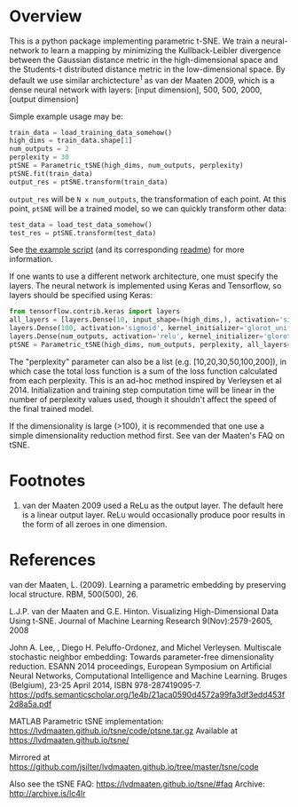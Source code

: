 # Overview
This is a python package implementing parametric t-SNE. We train a neural-network to learn a mapping by minimizing the Kullback-Leibler divergence between the Gaussian distance metric in the high-dimensional space and the Students-t distributed distance metric in the low-dimensional space. By default we use similar archictecture<sup>1</sup> as van der Maaten 2009, which is a dense neural network with layers:
[input dimension], 500, 500, 2000, [output dimension]

Simple example usage may be:

```python
train_data = load_training_data_somehow()
high_dims = train_data.shape[1]
num_outputs = 2
perplexity = 30
ptSNE = Parametric_tSNE(high_dims, num_outputs, perplexity)
ptSNE.fit(train_data)
output_res = ptSNE.transform(train_data)
```

`output_res` will be `N x num_outputs`, the transformation of each point.
At this point, `ptSNE` will be a trained model, so we can quickly transform other data:

```python
test_data = load_test_data_somehow()
test_res = ptSNE.transform(test_data)
```

See [the example script](./example/example_viz_parametric_tSNE.py) (and its corresponding [readme](./example/README.md)) for more information.

If one wants to use a different network architecture, one must specify the layers.
The neural network is implemented using Keras and Tensorflow, so layers should be specified using Keras:

```python
from tensorflow.contrib.keras import layers
all_layers = [layers.Dense(10, input_shape=(high_dims,), activation='sigmoid', kernel_initializer='glorot_uniform'),
layers.Dense(100, activation='sigmoid', kernel_initializer='glorot_uniform'),
layers.Dense(num_outputs, activation='relu', kernel_initializer='glorot_uniform')]
ptSNE = Parametric_tSNE(high_dims, num_outputs, perplexity, all_layers=all_layers)
```

The "perplexity" parameter can also be a list (e.g. [10,20,30,50,100,200]), in which case the total loss function is a sum of the loss function calculated from each perplexity. This is an ad-hoc method inspired by Verleysen et al 2014. Initialization and training step computation time will be linear in the number of perplexity values used, though it shouldn't affect the speed of the final trained model.

If the dimensionality is large (>100), it is recommended that one use a simple dimensionality reduction method first. See van der Maaten's FAQ on tSNE.

# Footnotes

1. van der Maaten 2009 used a ReLu as the output layer. The default here is a linear output layer. ReLu would occasionally produce poor results in the form of all zeroes in one dimension.

# References

van der Maaten, L. (2009). Learning a parametric embedding by preserving local structure. RBM, 500(500), 26.

L.J.P. van der Maaten and G.E. Hinton. Visualizing High-Dimensional Data Using t-SNE. Journal of Machine Learning Research 9(Nov):2579-2605, 2008

John A. Lee, , Diego H. Peluffo-Ordonez, and Michel Verleysen. Multiscale stochastic neighbor embedding: Towards parameter-free dimensionality reduction. ESANN 2014 proceedings, European Symposium on Artificial Neural Networks, Computational Intelligence and Machine Learning. Bruges (Belgium), 23-25 April 2014, ISBN 978-287419095-7. https://pdfs.semanticscholar.org/1e4b/21aca0590d4572a99fa3df3edd453f2d8a5a.pdf

MATLAB Parametric tSNE implementation: https://lvdmaaten.github.io/tsne/code/ptsne.tar.gz
Available at https://lvdmaaten.github.io/tsne/

Mirrored at https://github.com/jsilter/lvdmaaten.github.io/tree/master/tsne/code

Also see the tSNE FAQ: https://lvdmaaten.github.io/tsne/#faq
Archive: http://archive.is/lc4lr


